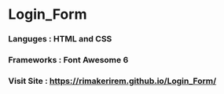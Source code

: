 # Login_Form

### Languges : HTML and CSS

### Frameworks : Font Awesome 6

### Visit Site : https://rimakerirem.github.io/Login_Form/